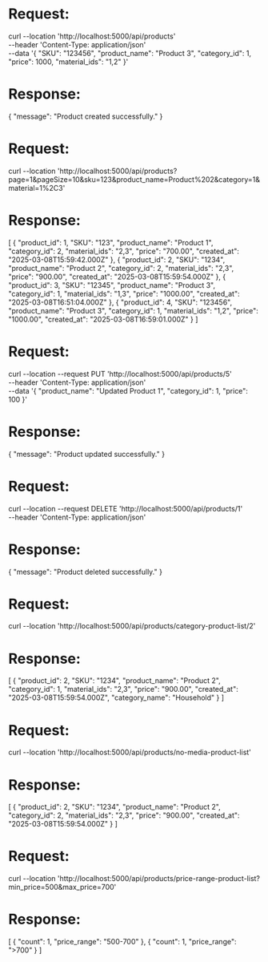 <!-- Add Product -->
# Request:
curl --location 'http://localhost:5000/api/products' \
--header 'Content-Type: application/json' \
--data '{
    "SKU": "123456",
    "product_name": "Product 3",
    "category_id": 1,
    "price": 1000,
    "material_ids": "1,2"
}'
# Response:
{
    "message": "Product created successfully."
}

<!-- Get All Products -->
# Request:
curl --location 'http://localhost:5000/api/products?page=1&pageSize=10&sku=123&product_name=Product%202&category=1&material=1%2C3'
# Response:
[
    {
        "product_id": 1,
        "SKU": "123",
        "product_name": "Product 1",
        "category_id": 2,
        "material_ids": "2,3",
        "price": "700.00",
        "created_at": "2025-03-08T15:59:42.000Z"
    },
    {
        "product_id": 2,
        "SKU": "1234",
        "product_name": "Product 2",
        "category_id": 2,
        "material_ids": "2,3",
        "price": "900.00",
        "created_at": "2025-03-08T15:59:54.000Z"
    },
    {
        "product_id": 3,
        "SKU": "12345",
        "product_name": "Product 3",
        "category_id": 1,
        "material_ids": "1,3",
        "price": "1000.00",
        "created_at": "2025-03-08T16:51:04.000Z"
    },
    {
        "product_id": 4,
        "SKU": "123456",
        "product_name": "Product 3",
        "category_id": 1,
        "material_ids": "1,2",
        "price": "1000.00",
        "created_at": "2025-03-08T16:59:01.000Z"
    }
]


<!-- Update -->
# Request:
curl --location --request PUT 'http://localhost:5000/api/products/5' \
--header 'Content-Type: application/json' \
--data '{
    "product_name": "Updated Product 1",
    "category_id": 1,
    "price": 100
}'
# Response:
{
    "message": "Product updated successfully."
}

<!-- Delete -->
# Request:
curl --location --request DELETE 'http://localhost:5000/api/products/1' \
--header 'Content-Type: application/json'
# Response:
{
    "message": "Product deleted successfully."
}

<!-- category-product-list -->
# Request:
curl --location 'http://localhost:5000/api/products/category-product-list/2'
# Response:
[
    {
        "product_id": 2,
        "SKU": "1234",
        "product_name": "Product 2",
        "category_id": 1,
        "material_ids": "2,3",
        "price": "900.00",
        "created_at": "2025-03-08T15:59:54.000Z",
        "category_name": "Household"
    }
]

<!-- no-media-product-list -->
# Request:
curl --location 'http://localhost:5000/api/products/no-media-product-list'
# Response:
[
    {
        "product_id": 2,
        "SKU": "1234",
        "product_name": "Product 2",
        "category_id": 2,
        "material_ids": "2,3",
        "price": "900.00",
        "created_at": "2025-03-08T15:59:54.000Z"
    }
]

<!-- price-range-product-list -->
# Request:
curl --location 'http://localhost:5000/api/products/price-range-product-list?min_price=500&max_price=700'
# Response:
[
    {
        "count": 1,
        "price_range": "500-700"
    },
    {
        "count": 1,
        "price_range": ">700"
    }
]